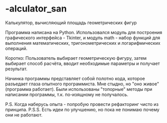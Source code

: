 # -alculator_san
Калькулятор, вычисляющий площадь геометрических фигур

Программа написана на Python. 
Использовался модуль для построения графического интерфейса - Tkinter, и модуль math - набор функций для выполнения математических, тригонометрических и логарифмических операций.

Коротко: Пользователь выбирает геометрическую фигуру, затем выбирает способ расчёта, вводит необходимые параметры и получает результат.

Начинка программы представляет собой полотно кода, которое разъедает глаза опытного программиста.
Мне стыдно, но "оно живое" (программа работает). Были использованы "топорные" методы при написании программы, т.к. по-изящному не получалось.

P.S. Когда наберусь опыта - попробую провести рефакторинг чисто из принципа.
P.S.S. Есть идеи по улучшению, но пока не понимаю почему они не работают.
